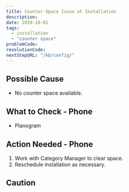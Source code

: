 ```yaml
---
title: Counter Space Issue at Installation 
description:
date: 2020-10-01
tags:
  - installation
  - "counter space"
problemCode: 
resolutionCode: 
nextStepURL: "/kb/config/"
---
```

## Possible Cause

- No counter space available.

## What to Check - Phone

- Planogram

## Action Needed - Phone

1) Work with Category Manager to clear space.
2) Reschedule installation as necessary.

## Caution
